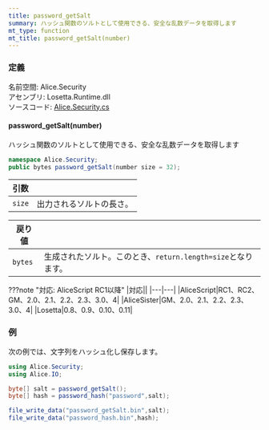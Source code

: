 ```yaml
---
title: password_getSalt
summary: ハッシュ関数のソルトとして使用できる、安全な乱数データを取得します
mt_type: function
mt_title: password_getSalt(number)
---
```


### 定義
名前空間: Alice.Security<br/>
アセンブリ: Losetta.Runtime.dll<br/>
ソースコード: [Alice.Security.cs](https://github.com/WSOFT-Project/Losetta/blob/master/Losetta.Runtime/Alice.Security.cs)

#### password_getSalt(number)

ハッシュ関数のソルトとして使用できる、安全な乱数データを取得します

```cs title="AliceScript"
namespace Alice.Security;
public bytes password_getSalt(number size = 32);
```

|引数| |
|-|-|
|`size`|出力されるソルトの長さ。|

|戻り値| |
|-|-|
|`bytes`|生成されたソルト。このとき、`return.length=size`となります。|

???note "対応: AliceScript RC1以降"
    |対応||
    |---|---|
    |AliceScript|RC1、RC2、GM、2.0、2.1、2.2、2.3、3.0、4|
    |AliceSister|GM、2.0、2.1、2.2、2.3、3.0、4|
    |Losetta|0.8、0.9、0.10、0.11|

### 例
次の例では、文字列をハッシュ化し保存します。

```cs title="AliceScript"
using Alice.Security;
using Alice.IO;

byte[] salt = password_getSalt();
byte[] hash = password_hash("password",salt);

file_write_data("password_getSalt.bin",salt);
file_write_data("password_hash.bin",hash);
```